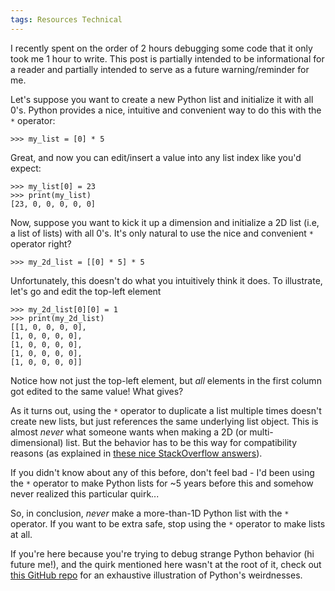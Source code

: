 ```yaml
---
tags: Resources Technical
---
```


I recently spent on the order of 2 hours debugging some code that it only took me 1 hour to write. This post is partially intended to be informational for a reader and partially intended to serve as a future warning/reminder for me.

Let's suppose you want to create a new Python list and initialize it with all 0's. Python provides a nice, intuitive and convenient way to do this with the `*` operator:
```
>>> my_list = [0] * 5
``` 
Great, and now you can edit/insert a value into any list index like you'd expect:
```
>>> my_list[0] = 23
>>> print(my_list)
[23, 0, 0, 0, 0, 0]
```
Now, suppose you want to kick it up a dimension and initialize a 2D list (i.e, a list of lists) with all 0's. It's only natural to use the nice and convenient `*` operator right?
```
>>> my_2d_list = [[0] * 5] * 5
```
Unfortunately, this doesn't do what you intuitively think it does. To illustrate, let's go and edit the top-left element
```
>>> my_2d_list[0][0] = 1
>>> print(my_2d_list)
[[1, 0, 0, 0, 0], 
[1, 0, 0, 0, 0], 
[1, 0, 0, 0, 0], 
[1, 0, 0, 0, 0], 
[1, 0, 0, 0, 0]]
```
Notice how not just the top-left element, but *all* elements in the first column got edited to the same value! What gives?

As it turns out, using the `*` operator to duplicate a list multiple times doesn't create new lists, but just references the same underlying list object. This is almost *never* what someone wants when making a 2D (or multi-dimensional) list. But the behavior has to be this way for compatibility reasons (as explained in [these nice StackOverflow answers](https://stackoverflow.com/questions/240178/list-of-lists-changes-reflected-across-sublists-unexpectedly)). 

If you didn't know about any of this before, don't feel bad - I'd been using the `*` operator to make Python lists for ~5 years before this and somehow never realized this particular quirk...

So, in conclusion, *never* make a more-than-1D Python list with the `*` operator. If you want to be extra safe, stop using the `*` operator to make lists at all.

If you're here because you're trying to debug strange Python behavior (hi future me!), and the quirk mentioned here wasn't at the root of it, check out [this GitHub repo](https://github.com/satwikkansal/wtfpython) for an exhaustive illustration of Python's weirdnesses.